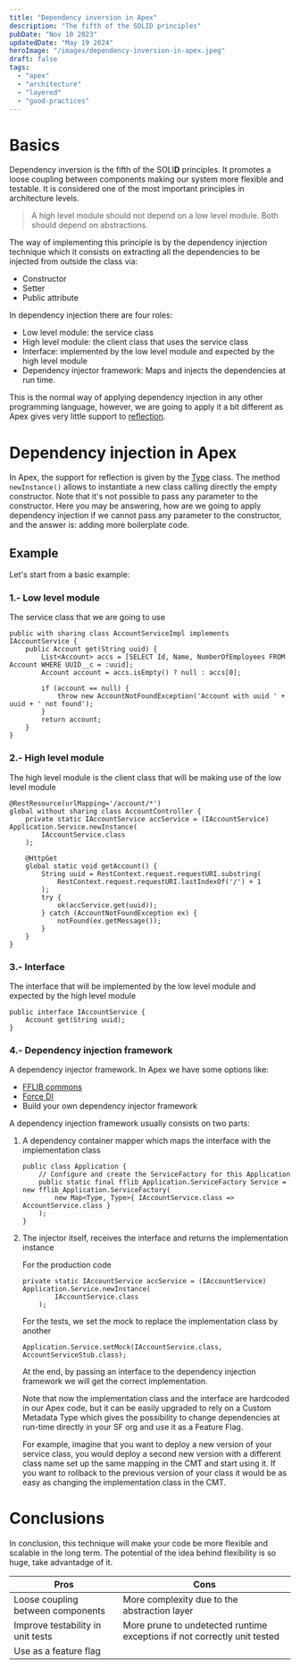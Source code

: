 ```yaml
---
title: "Dependency inversion in Apex"
description: "The fifth of the SOLID principles"
pubDate: "Nov 10 2023"
updatedDate: "May 19 2024"
heroImage: "/images/dependency-inversion-in-apex.jpeg"
draft: false
tags:
  - "apex"
  - "architecture"
  - "layered"
  - "good-practices"
---
```


# Basics

Dependency inversion is the fifth of the SOLI**D** principles. It promotes a loose coupling between components making our system more flexible and testable. It is considered one of the most important principles in architecture levels.

> A high level module should not depend on a low level module. Both should depend on abstractions.

The way of implementing this principle is by the dependency injection technique which it consists on extracting all the dependencies to be injected from outside the class via:

- Constructor
- Setter
- Public attribute

In dependency injection there are four roles:

- Low level module: the service class
- High level module: the client class that uses the service class
- Interface: implemented by the low level module and expected by the high level module
- Dependency injector framework: Maps and injects the dependencies at run time.

This is the normal way of applying dependency injection in any other programming language, however, we are going to apply it a bit different as Apex gives very little support to [reflection](https://en.wikipedia.org/wiki/Reflective_programming).

# Dependency injection in Apex

In Apex, the support for reflection is given by the [Type](https://developer.salesforce.com/docs/atlas.en-us.apexref.meta/apexref/apex_methods_system_type.htm) class. The method `newInstance()` allows to instantiate a new class calling directly the empty constructor. Note that it's not possible to pass any parameter to the constructor. Here you may be answering, how are we going to apply dependency injection if we cannot pass any parameter to the constructor, and the answer is: adding more boilerplate code.

## Example

Let's start from a basic example:

### 1.- Low level module

The service class that we are going to use

```apex
public with sharing class AccountServiceImpl implements IAccountService {
    public Account get(String uuid) {
        List<Account> accs = [SELECT Id, Name, NumberOfEmployees FROM Account WHERE UUID__c = :uuid];
        Account account = accs.isEmpty() ? null : accs[0];

        if (account == null) {
            throw new AccountNotFoundException('Account with uuid ' + uuid + ' not found');
        }
        return account;
    }
}
```

### 2.- High level module

The high level module is the client class that will be making use of the low level module

```apex
@RestResource(urlMapping='/account/*')
global without sharing class AccountController {
    private static IAccountService accService = (IAccountService) Application.Service.newInstance(
        IAccountService.class
    );

    @HttpGet
    global static void getAccount() {
        String uuid = RestContext.request.requestURI.substring(
            RestContext.request.requestURI.lastIndexOf('/') + 1
        );
        try {
            ok(accService.get(uuid));
        } catch (AccountNotFoundException ex) {
            notFound(ex.getMessage());
        }
    }
}
```

### 3.- Interface

The interface that will be implemented by the low level module and expected by the high level module

```apex
public interface IAccountService {
    Account get(String uuid);
}
```

### 4.- Dependency injection framework

A dependency injector framework. In Apex we have some options like:

- [FFLIB commons](https://github.com/apex-enterprise-patterns/fflib-apex-common/blob/master/sfdx-source/apex-common/main/classes/fflib_Application.cls)
- [Force DI](https://github.com/apex-enterprise-patterns/force-di)
- Build your own dependency injector framework

A dependency injection framework usually consists on two parts:

1. A dependency container mapper which maps the interface with the implementation class

   ```apex
   public class Application {
       // Configure and create the ServiceFactory for this Application
       public static final fflib_Application.ServiceFactory Service = new fflib_Application.ServiceFactory(
           new Map<Type, Type>{ IAccountService.class => AccountService.class }
       );
   }
   ```

2. The injector itself, receives the interface and returns the implementation instance

   For the production code

   ```apex
   private static IAccountService accService = (IAccountService) Application.Service.newInstance(
           IAccountService.class
       );
   ```

   For the tests, we set the mock to replace the implementation class by another

   ```apex
   Application.Service.setMock(IAccountService.class, AccountServiceStub.class);
   ```

   At the end, by passing an interface to the dependency injection framework we will get the correct implementation.

   Note that now the implementation class and the interface are hardcoded in our Apex code, but it can be easily upgraded to rely on a Custom Metadata Type which gives the possibility to change dependencies at run-time directly in your SF org and use it as a Feature Flag.

   For example, imagine that you want to deploy a new version of your service class, you would deploy a second new version with a different class name set up the same mapping in the CMT and start using it. If you want to rollback to the previous version of your class it would be as easy as changing the implementation class in the CMT.

# Conclusions

In conclusion, this technique will make your code be more flexible and scalable in the long term. The potential of the idea behind flexibility is so huge, take advantadge of it.

| Pros                              | Cons                                                                     |
| --------------------------------- | ------------------------------------------------------------------------ |
| Loose coupling between components | More complexity due to the abstraction layer                             |
| Improve testability in unit tests | More prune to undetected runtime exceptions if not correctly unit tested |
| Use as a feature flag             |                                                                          |
